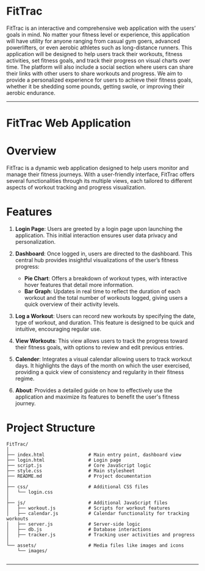 # FitTrac

FitTrac is an interactive and comprehensive web application with the users’ goals in mind. No matter your fitness level or experience, this application will have utility for anyone ranging from casual gym goers, advanced powerlifters, or even aerobic athletes such as long-distance runners. This application will be designed to help users track their workouts, fitness activities, set fitness goals, and track their progress on visual charts over time. The platform will also include a social section where users can share their links with other users to share workouts and progress. We aim to provide a personalized experience for users to achieve their fitness goals, whether it be shedding some pounds, getting swole, or improving their aerobic endurance.


---
# FitTrac Web Application

# Overview

FitTrac is a dynamic web application designed to help users monitor and manage their fitness journeys. With a user-friendly interface, FitTrac offers several functionalities through its multiple views, each tailored to different aspects of workout tracking and progress visualization.

# Features

1. **Login Page**: Users are greeted by a login page upon launching the application. This initial interaction ensures user data privacy and personalization.

2. **Dashboard**: Once logged in, users are directed to the dashboard. This central hub provides insightful visualizations of the user’s fitness progress:
   - **Pie Chart**: Offers a breakdown of workout types, with interactive hover features that detail more information.
   - **Bar Graph**: Updates in real time to reflect the duration of each workout and the total number of workouts logged, giving users a quick overview of their activity levels.

3. **Log a Workout**: Users can record new workouts by specifying the date, type of workout, and duration. This feature is designed to be quick and intuitive, encouraging regular use.

4. **View Workouts**: This view allows users to track the progress toward their fitness goals, with options to review and edit previous entries.

5. **Calender**: Integrates a visual calendar allowing users to track workout days. It highlights the days of the month on which the user exercised, providing a quick view of consistency and regularity in their fitness regime.

6. **About**: Provides a detailed guide on how to effectively use the application and maximize its features to benefit the user's fitness journey.



# Project Structure

```
FitTrac/
│
├── index.html                # Main entry point, dashboard view
├── login.html                # Login page
├── script.js                 # Core JavaScript logic
├── style.css                 # Main stylesheet
├── README.md                 # Project documentation
│
├── css/                      # Additional CSS files
│   └── login.css
│
├── js/                       # Additional JavaScript files
│   ├── workout.js            # Scripts for workout features
│   ├── calendar.js           # Calendar functionality for tracking workouts
│   ├── server.js             # Server-side logic
│   ├── db.js                 # Database interactions
│   ├── tracker.js            # Tracking user activities and progress
│
└── assets/                   # Media files like images and icons
    └── images/


```

---
